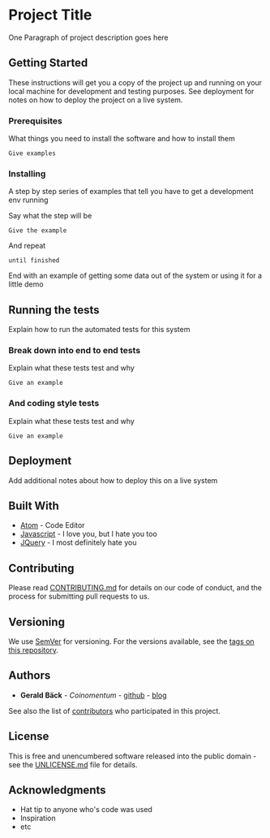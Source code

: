 # Project Title

One Paragraph of project description goes here

## Getting Started

These instructions will get you a copy of the project up and running on your local machine for development and testing purposes. See deployment for notes on how to deploy the project on a live system.

### Prerequisites

What things you need to install the software and how to install them

```
Give examples
```

### Installing

A step by step series of examples that tell you have to get a development env running

Say what the step will be

```
Give the example
```

And repeat

```
until finished
```

End with an example of getting some data out of the system or using it for a little demo

## Running the tests

Explain how to run the automated tests for this system

### Break down into end to end tests

Explain what these tests test and why

```
Give an example
```

### And coding style tests

Explain what these tests test and why

```
Give an example
```

## Deployment

Add additional notes about how to deploy this on a live system

## Built With

* [Atom](https://github.com/atom/atom) - Code Editor
* [Javascript](https://en.wikipedia.org/wiki/JavaScript) - I love you, but I hate you too
* [JQuery](https://jquery.com/) - I most definitely hate you

## Contributing

Please read [CONTRIBUTING.md](https://gist.github.com/PurpleBooth/b24679402957c63ec426) for details on our code of conduct, and the process for submitting pull requests to us.

## Versioning

We use [SemVer](http://semver.org/) for versioning. For the versions available, see the [tags on this repository](https://github.com/your/project/tags).

## Authors

* **Gerald Bäck** - *Coinomentum* - [github](https://github.com/geraldbaeck) - [blog](http://dev.baeck.at/)

See also the list of [contributors](https://github.com/your/project/contributors) who participated in this project.

## License

This is free and unencumbered software released into the public domain - see the [UNLICENSE.md](UNLICENSE.md) file for details.

## Acknowledgments

* Hat tip to anyone who's code was used
* Inspiration
* etc
